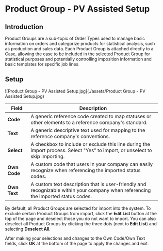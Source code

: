# Product Group - PV Assisted Setup


## Introduction

Product Groups are a sub-topic of Order Types used to manage basic information on orders and categorize products for statistical analysis, such as production and sales data. Each Product Group is attached directly to a Case, allowing the case to be included in the selected Product Group for statistical purposes and potentially controlling imposition information and basic templates for specific job lines.

## Setup

![Product Group - PV Assisted Setup.jpg](./assets/Product Group - PV Assisted Setup.jpg)

| **Field**     | **Description**                                                                                 |
|---------------|-------------------------------------------------------------------------------------------------|
| **Code**      | A generic reference code created to map statuses or other elements to a reference company's standard. |
| **Text**      | A generic descriptive text used for mapping to the reference company's conventions.             |
| **Select**    | A checkbox to include or exclude this line during the import process. Select "Yes" to import, or unselect to skip importing. |
| **Own Code**  | A custom code that users in your company can easily recognize when referencing the imported status codes. |
| **Own Text**  | A custom text description that is user-friendly and recognizable within your company when referencing the imported status codes. |

By default, all Product Groups are selected for import into the system. To exclude certain Product Groups from import, click the **Edit List** button at the top of the page and deselect those you do not want to import. You can also deselect all Product Groups by clicking the three dots (next to **Edit List**) and selecting **Deselect All**.

After making your selections and changes to the Own Code/Own Text fields, click **OK** at the bottom of the page to apply the changes and exit.

